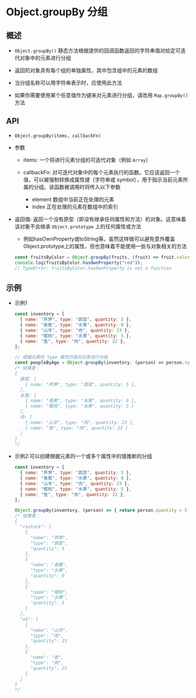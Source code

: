# Object.groupBy 分组

## 概述

+ `Object.groupBy()` 静态方法根据提供的回调函数返回的字符串值对给定可迭代对象中的元素进行分组
+ 返回的对象具有每个组的单独属性，其中包含组中的元素的数组

+ 当分组名称可以用字符串表示时，应使用此方法
+ 如果你需要使用某个任意值作为键来对元素进行分组，请改用 `Map.groupBy()` 方法

## API

+ `Object.groupBy(items, callbackFn)`

+ 参数

  + items: 一个将进行元素分组的可迭代对象（例如 `Array`）

  + callbackFn: 对可迭代对象中的每个元素执行的函数。它应该返回一个值，可以被强制转换成属性键（字符串或 symbol），用于指示当前元素所属的分组。该函数被调用时将传入以下参数

    + element 数组中当前正在处理的元素
    + index 正在处理的元素在数组中的索引

+ 返回值: 返回一个没有原型（即没有继承任何属性和方法）的对象。这意味着该对象不会继承 `Object.prototype` 上的任何属性或方法

  + 例如hasOwnProperty或toString等。虽然这样做可以避免意外覆盖Object.prototype上的属性，但也意味着不能使用一些与对象相关的方法

  ```js
  const fruitsByColor = Object.groupBy(fruits, (fruit) => fruit.color);
  console.log(fruitsByColor.hasOwnProperty("red"));
  // TypeError: fruitsByColor.hasOwnProperty is not a function
  ```

## 示例

+ 示例1

  ```js
  const inventory = [
    { name: "芦笋", type: "蔬菜", quantity: 5 },
    { name: "香蕉", type: "水果", quantity: 0 },
    { name: "山羊", type: "肉", quantity: 23 },
    { name: "樱桃", type: "水果", quantity: 5 },
    { name: "鱼", type: "肉", quantity: 22 },
  ];

  // 根据元素的 type 属性的值对元素进行分组
  const peopleByAge = Object.groupBy(inventory, (person) => person.type);
  /* 结果是：
  {
    蔬菜: [
      { name: "芦笋", type: "蔬菜", quantity: 5 },
    ],
    水果: [
      { name: "香蕉", type: "水果", quantity: 0 },
      { name: "樱桃", type: "水果", quantity: 5 }
    ],
    肉: [
      { name: "山羊", type: "肉", quantity: 23 },
      { name: "鱼", type: "肉", quantity: 22 }
    ]
  }
  */
  ```

+ 示例2:可以创建根据元素的一个或多个属性中的值推断的分组

  ```js
  const inventory = [
    { name: "芦笋", type: "蔬菜", quantity: 5 },
    { name: "香蕉", type: "水果", quantity: 0 },
    { name: "山羊", type: "肉", quantity: 23 },
    { name: "樱桃", type: "水果", quantity: 5 },
    { name: "鱼", type: "肉", quantity: 22 },
  ];

  Object.groupBy(inventory, (person) => { return person.quantity > 5 ? 'ok': 'restock' });
  /* 结果是：
  {
    "restock": [
      {
        "name": "芦笋",
        "type": "蔬菜",
        "quantity": 5
      },
      {
        "name": "香蕉",
        "type": "水果",
        "quantity": 0
      },
      {
        "name": "樱桃",
        "type": "水果",
        "quantity": 5
      }
    ],
    "ok": [
      {
        "name": "山羊",
        "type": "肉",
        "quantity": 23
      },
      {
        "name": "鱼",
        "type": "肉",
        "quantity": 22
      }
    ]
  }
  */
  ```
